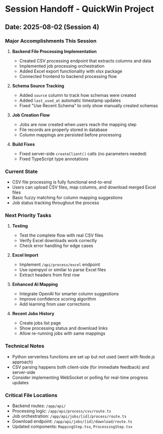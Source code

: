 # Session Handoff - QuickWin Project

## Date: 2025-08-02 (Session 4)

### Major Accomplishments This Session

1. **Backend File Processing Implementation**
   - Created CSV processing endpoint that extracts columns and data
   - Implemented job processing orchestration
   - Added Excel export functionality with xlsx package
   - Connected frontend to backend processing flow

2. **Schema Source Tracking**
   - Added `source` column to track how schemas were created
   - Added `last_used_at` automatic timestamp updates
   - Fixed "Use Recent Schema" to only show manually created schemas

3. **Job Creation Flow**
   - Jobs are now created when users reach the mapping step
   - File records are properly stored in database
   - Column mappings are persisted before processing

4. **Build Fixes**
   - Fixed server-side `createClient()` calls (no parameters needed)
   - Fixed TypeScript type annotations

### Current State
- CSV file processing is fully functional end-to-end
- Users can upload CSV files, map columns, and download merged Excel files
- Basic fuzzy matching for column mapping suggestions
- Job status tracking throughout the process

### Next Priority Tasks

1. **Testing**
   - Test the complete flow with real CSV files
   - Verify Excel downloads work correctly
   - Check error handling for edge cases

2. **Excel Import**
   - Implement `/api/process/excel` endpoint
   - Use openpyxl or similar to parse Excel files
   - Extract headers from first row

3. **Enhanced AI Mapping**
   - Integrate OpenAI for smarter column suggestions
   - Improve confidence scoring algorithm
   - Add learning from user corrections

4. **Recent Jobs History**
   - Create jobs list page
   - Show processing status and download links
   - Allow re-running jobs with same mappings

### Technical Notes
- Python serverless functions are set up but not used (went with Node.js approach)
- CSV parsing happens both client-side (for immediate feedback) and server-side
- Consider implementing WebSocket or polling for real-time progress updates

### Critical File Locations
- Backend routes: `/app/api/`
- Processing logic: `/app/api/process/csv/route.ts`
- Job orchestration: `/app/api/jobs/[id]/process/route.ts`
- Download endpoint: `/app/api/jobs/[id]/download/route.ts`
- Updated components: `MappingStep.tsx`, `ProcessingStep.tsx`
